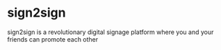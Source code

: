 # sign2sign
sign2sign is a revolutionary digital signage platform where you and your friends can promote each other 
